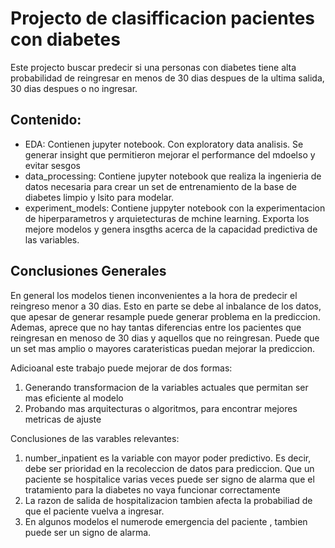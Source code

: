 # Projecto de clasifficacion pacientes con diabetes
Este projecto buscar predecir si una personas con diabetes tiene alta probabilidad de reingresar en menos de 30 dias despues de la ultima salida, 30 dias despues o no ingresar.


## Contenido:

- EDA: Contienen jupyter notebook. Con exploratory data analisis. Se generar insight que permitieron mejorar el performance del mdoelso y evitar sesgos
- data_processing: Contiene jupyter notebook que  realiza la ingenieria de datos necesaria para crear un set de entrenamiento de la base de diabetes limpio y lsito para modelar.
- experiment_models: Contiene juppyter notebook con la experimentacion de hiperparametros y arquietecturas de mchine learning. Exporta los mejore modelos y genera insgths acerca de la capacidad predictiva de las variables.

## Conclusiones Generales

En general los modelos tienen inconvenientes a la hora de predecir el reingreso menor a 30 dias. Esto en parte se debe al inbalance de los datos, que apesar de generar resample puede generar problema en la prediccion. Ademas, aprece que no hay tantas diferencias entre los pacientes que reingresan en menoso de 30 dias y aquellos que no reingresan. Puede que un set mas amplio o mayores carateristicas puedan mejorar la prediccion.

Adicioanal este trabajo puede mejorar de dos formas:

1. Generando transformacion de la variables actuales  que permitan ser mas eficiente al modelo
2. Probando mas arquitecturas o algoritmos, para encontrar mejores metricas de ajuste

Conclusiones de las varables relevantes:
1. number_inpatient es la variable con mayor poder predictivo. Es decir, debe ser prioridad en la recoleccion de datos para prediccion. Que un paciente se hospitalice varias veces puede ser signo de alarma que el tratamiento para la diabetes no vaya funcionar correctamente
2. La razon de salida de hospitalizacion tambien afecta la probabiliad de que el paciente vuelva a ingresar.
3.  En algunos modelos el numerode emergencia del paciente , tambien puede ser un signo de alarma.


